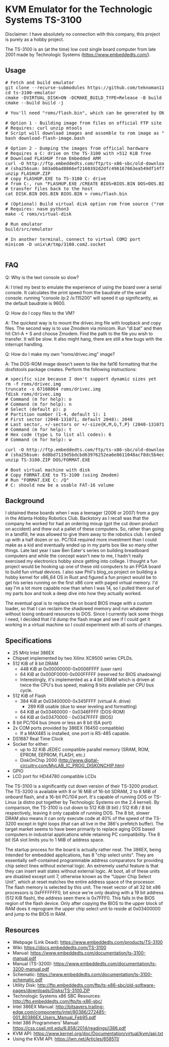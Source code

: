 KVM Emulator for the Technologic Systems TS-3100
================================================

Disclaimer: I have absolutely no connection with this company, this project is purely as a hobby project.

The TS-3100 is an (at the time) low cost single board computer from late 2001 made by Technologic Systems (https://www.embeddedts.com/).

Usage
-----
<pre>
# Fetch and build emulator
git clone --recurse-submodules https://github.com/teknoman117/ts-3100-emulator
cd ts-3100-emulator
cmake -DVIRTUAL_DISK=ON -DCMAKE_BUILD_TYPE=Release -B build .
cmake --build build -j

# You'll need "roms/flash.bin", which can be generated by ONE of the following methods:

# Option 1 - Building image from files on official FTP site
# Requires: curl unzip mtools
# Script will download images and assemble to rom image as "roms/flash.bin"
bash download-flash-image.bash

# Option 2 - Dumping the images from official hardware
# Requires a C: drive on the TS-3100 with >512 KiB free
# Download FLASHUP from Embedded ARM
curl -O http://ftp.embeddedts.com/ftp/ts-x86-sbc/old-downloads/FLASHUP.ZIP
# (sha256sum: b03a0bad8866ef2160392d2dfc496167063ea549df14f7cd1e8aa87814c8c61f)
unzip FLASHUP.ZIP
# copy FLASHUP.EXE to TS-3100 C: drive
# from C:, run "FLASHUP.EXE /CREATE BIOS=BIOS.BIN DOS=DOS.BIN DISK=DISK.BIN"
# transfer files back to the host
cat DISK.BIN DOS.BIN BIOS.BIN > roms/flash.bin

# (Optional) Build virtual disk option rom from source ("roms/virtual-disk/option.rom")
# Requires: nasm python3
make -C roms/virtual-disk

# Run emulator
build/src/emulator

# In another terminal, connect to virtual COM2 port
minicom -D unix\#/tmp/3100.com2.socket

</pre>

FAQ
---

Q: Why is the text console so slow?

A: I tried my best to emulate the experience of using the board over a serial console. It calculates the print speed from the baudrate of the serial console. running "console /p:2 /s:115200" will speed it up significantly, as the default baudrate is 9600.

Q: How do I copy files to the VM?

A: The quickest way is to mount the drivec.img file with loopback and copy files. The second way is to use Zmodem via minicom. Run "dl.bat" and then hit Ctrl-A + S and choose Zmodem. Find the path to the file you wish to transfer. It will be slow. It also might hang, there are still a few bugs with the interrupt handling.

Q: How do I make my own "roms/drivec.img" image?

A: The DOS-ROM image doesn't seem to like the fat16 formatting that the dosfstools package creates. Perform the following instructions:

<pre>
# specific size because I don't support dynamic sizes yet
rm -f roms/drivec.img
truncate -s 67108864 roms/drivec.img
fdisk roms/drivec.img
# Command (m for help): o
# Command (m for help): n
# Select (default p): p
# Partition number (1-4, default 1): 1
# First sector (2048-131071, default 2048): 2048
# Last sector, +/-sectors or +/-size{K,M,G,T,P} (2048-131071, default 131071): 131071
# Command (m for help): t
# Hex code (type L to list all codes): 6
# Command (m for help): w

curl -O http://ftp.embeddedts.com/ftp/ts-x86-sbc/old-downloads/Disks/TS-3100.ZIP
# (sha256sum: 6d8bd7119d5bdcbd63976252ea6e8611048acf8dc5b4ec67bf55db2f260a92bb)
unzip TS-3100.ZIP DOS/FORMAT.EXE

# Boot virtual machine with disk
# Copy FORMAT.EXE to TS-3100 (using Zmodem)
# Run "FORMAT.EXE C: /Q"
# C: should now be a usable FAT-16 volume
</pre>

Background
----------

I obtained these boards when I was a teenager (2006 or 2007) from a guy in the Atlanta Hobby Robotics Club. Backstory as I recall was that the company he worked for had an ordering mixup (got the cut down product on accident) and thew out a pallet of these computers. So, rather than going in a landfill, he was allowed to give them away to the robotics club. I ended up with a half dozen or so. PC/104 required more investment than I could make as a kid and eventually ended up in my parts box like so many other things. Late last year I saw Ben Eater's series on building breadboard computers and while the concept wasn't new to me, I hadn't really exercised my electronics hobby since getting into college. I thought a fun project would be hooking up one of these old computers to an FPGA board to build fun virtual devices. I also saw Phil's blog_os project on building a hobby kernel for x86_64 OS in Rust and figured a fun project would be to get his series running on the first x86 core with paged virtual memory. I'd say I'm a lot more capable now than when I was 14, so I pulled them out of my parts box and took a deep dive into how they actually worked.

The eventual goal is to replace the on board BIOS image with a custom loader, so that I can reclaim the shadowed memory and run whatever without losing onboard resources to DOS. Since I currently lack some things I need, I decided that I'd dump the flash image and see if I could get it working in a virtual machine so I could experiment with all sorts of changes.

Specifications
--------------
- 25 MHz Intel 386EX
- Chipset implemented by two Xilinx XC9500 series CPLDs.
- 512 KiB of 8 bit DRAM
  - 448 KiB at 0x00000000-0x0006FFFF (user ram)
  - 64 KiB at 0x000F0000-0x000FFFFF (reserved for BIOS shadowing)
  - Interestingly, it's implemented as a 4 bit DRAM which is driven at twice the CPU's bus speed, making 8 bits available per CPU bus cycle.
- 512 KiB of Flash
  - 384 KiB at 0x03400000-0x345FFFF (virtual A: drive)
    - 289 KiB usable (due to wear leveling and formatting)
  - 64 KiB at 0x03460000 - 0x0346FFFF (DOS-ROM)
  - 64 KiB at 0x03470000 - 0x0347FFFF (BIOS)
- 8 bit PC/104 bus (more or less an 8 bit ISA port)
- 2x COM ports provided by 386EX (16450 compatible)
  - If a MAX485 is installed, one port is RS-485 capable.
- DS1687 Real Time Clock
- Socket for either:
  - up to 32 KiB JEDEC compatible parallel memory (SRAM, ROM, EPROM, EEPROM, FLASH, etc.)
  - DiskOnChip 2000 (http://www.digital-circuitry.com/MyLAB_IC_PROG_DISKONCHIP.htm)
- GPIO
- LCD port for HD44780 compatible LCDs

The TS-3100 is a significantly cut down version of their TS-3200 product. The TS-3200 is available with 8 or 16 MiB of 16-bit SDRAM, 2 to 8 MiB of onboard flash, and a 16-bit PC/104 port. It's capable of running DOS or TS-Linux (a distro put together by Technologic Systems on the 2.4 kernel). By comparison, the TS-3100 is cut down to 512 KiB (8 bit) / 512 KiB / 8 bit respectively, leaving it only capable of running DOS. The 8 bit, slower DRAM also means it can only execute code at 40% of the speed of the TS-3200 except in tight loops (that can all live in the 386's prefetch buffer). The target market seems to have been primarily to replace aging DOS based computers in industrial applications while retaining PC compatibility. The 8 bit ISA slot limits you to 1 MiB of address space.

The startup process for the board is actually rather neat. The 386EX, being intended for embedded applications, has 8 "chip select units". They are essentially self-contained programmable address comparators for providing chip select lines without external logic. An extremely useful feature is that they can insert wait states without external logic. At boot, all of these units are disabled except unit 7, otherwise known as the "Upper Chip Select Unit", which at reset matches the entire address space of the processor. The flash memory is selected by this unit. The reset vector of all 32 bit x86 processors is 0xFFFFFFF0, bit since we're only dealing with a 19 bit address (512 KiB flash), the address seen there is 0x7FFF0. This falls in the BIOS region of the flash device. Only after copying the BIOS to the upper block of RAM does it reprogram the upper chip select unit to reside at 0x03400000 and jump to the BIOS in RAM.

Resources
---------
- Webpage (Link Dead): https://www.embeddedts.com/products/TS-3100
- Wiki: https://docs.embeddedts.com/TS-3100
- Manual: https://www.embeddedts.com/documentation/ts-3100-manual.pdf
- Manual (TS-3200): https://www.embeddedts.com/documentation/ts-3200-manual.pdf
- Schematic: https://www.embeddedts.com/documentation/ts-3100-schematic.pdf
- Utility Disk: http://ftp.embeddedts.com/ftp/ts-x86-sbc/old-software-pages/downloads/Disks/TS-3100.ZIP
- Technologic Systems x86 SBC Resources: http://ftp.embeddedts.com/ftp/ts-x86-sbc/
- Intel 386EX Manual: http://bitsavers.trailing-edge.com/components/intel/80386/272485-001_80386EX_Users_Manual_Feb95.pdf
- Intel 386 Programmers' Manual: https://css.csail.mit.edu/6.858/2014/readings/i386.pdf
- KVM API: https://www.kernel.org/doc/Documentation/virtual/kvm/api.txt
- Using the KVM API: https://lwn.net/Articles/658511/
